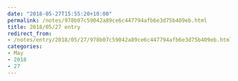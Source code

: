 ```yaml
---
date: "2018-05-27T15:55:20+10:00"
permalink: /notes/978b07c59042a89ce6c447794afb6e3d75b409eb.html
title: 2018/05/27 entry
redirect_from:
- /notes/entry/2018/05/27/978b07c59042a89ce6c447794afb6e3d75b409eb.html
categories:
- May
- 2018
- 27
---
```

